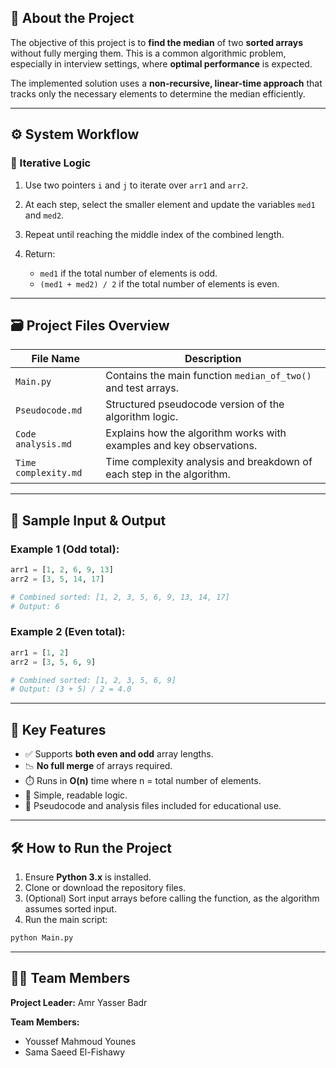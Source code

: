 ## 📌 About the Project

The objective of this project is to **find the median** of two **sorted arrays** without fully merging them. This is a common algorithmic problem, especially in interview settings, where **optimal performance** is expected.

The implemented solution uses a **non-recursive, linear-time approach** that tracks only the necessary elements to determine the median efficiently.

---

## ⚙️ System Workflow

### 🔁 Iterative Logic

1. Use two pointers `i` and `j` to iterate over `arr1` and `arr2`.
2. At each step, select the smaller element and update the variables `med1` and `med2`.
3. Repeat until reaching the middle index of the combined length.
4. Return:

   * `med1` if the total number of elements is odd.
   * `(med1 + med2) / 2` if the total number of elements is even.

---

## 🗃️ Project Files Overview

| File Name            | Description                                                           |
| -------------------- | --------------------------------------------------------------------- |
| `Main.py`            | Contains the main function `median_of_two()` and test arrays.         |
| `Pseudocode.md`      | Structured pseudocode version of the algorithm logic.                 |
| `Code analysis.md`   | Explains how the algorithm works with examples and key observations.  |
| `Time complexity.md` | Time complexity analysis and breakdown of each step in the algorithm. |

---

## 🧪 Sample Input & Output

### Example 1 (Odd total):

```python
arr1 = [1, 2, 6, 9, 13]
arr2 = [3, 5, 14, 17]

# Combined sorted: [1, 2, 3, 5, 6, 9, 13, 14, 17]
# Output: 6
```

### Example 2 (Even total):

```python
arr1 = [1, 2]
arr2 = [3, 5, 6, 9]

# Combined sorted: [1, 2, 3, 5, 6, 9]
# Output: (3 + 5) / 2 = 4.0
```

---

## 🧠 Key Features

* ✅ Supports **both even and odd** array lengths.
* 📉 **No full merge** of arrays required.
* ⏱️ Runs in **O(n)** time where n = total number of elements.
* 🧮 Simple, readable logic.
* 📄 Pseudocode and analysis files included for educational use.

---

## 🛠️ How to Run the Project

1. Ensure **Python 3.x** is installed.
2. Clone or download the repository files.
3. (Optional) Sort input arrays before calling the function, as the algorithm assumes sorted input.
4. Run the main script:

```bash
python Main.py
```

---

## 👨‍💻 Team Members

**Project Leader:** Amr Yasser Badr

**Team Members:**

* Youssef Mahmoud Younes
* Sama Saeed El-Fishawy
